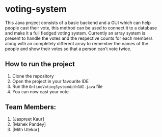 # voting-system
This Java project consists of a basic backend and a GUI which can help people cast their vote, this method can be used to connect it to a database and make it a full fledged voting system.
Currently an array system is present to handle the votes and the respective counts for each members along with an completely different array to remember the names of the people and show their votes so that a person can't vote twice.


## How to run the project
1. Clone the repository
2. Open the project in your favourite IDE
3. Run the `OnlineVotingSystemWithGUI.java` file
4. You can now cast your vote


## Team Members:
1. [Jaspreet Kaur]  
2. [Mahek Pandey]
3. [Mith Utekar]